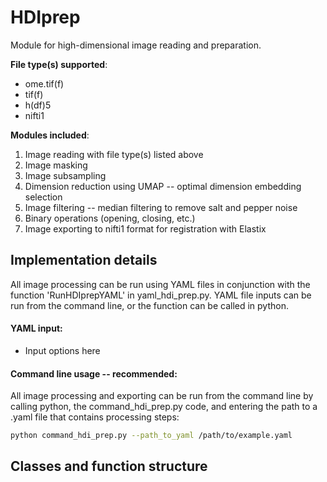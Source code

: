 # HDIprep
Module for high-dimensional image reading and preparation.

**File type(s) supported**:
- ome.tif(f)
- tif(f)
- h(df)5
- nifti1

**Modules included**:
1) Image reading with file type(s) listed above
2) Image masking
3) Image subsampling
4) Dimension reduction using UMAP -- optimal dimension embedding selection
5) Image filtering -- median filtering to remove salt and pepper noise
6) Binary operations (opening, closing, etc.)
7) Image exporting to nifti1 format for registration with Elastix

## Implementation details
All image processing can be run using YAML files in conjunction with the function 'RunHDIprepYAML' in yaml_hdi_prep.py. YAML file inputs can be run from the command line, or the function can be called in python.

#### YAML input:
- Input options here

#### Command line usage -- recommended:
All image processing and exporting can be run from the command line by calling python, the command_hdi_prep.py code, and entering the path to a .yaml file that contains processing steps:
```bash
python command_hdi_prep.py --path_to_yaml /path/to/example.yaml
```



## Classes and function structure

